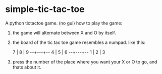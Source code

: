 # simple-tic-tac-toe
A python tictactoe game. (no gui)
how to play the game:
1. the game will alternate between X and O by itself.
2. the board of the tic tac toe game resembles a numpad. 
   like this: 
  
   7 | 8 | 9
   --+---+--
   4 | 5 | 6
   --+---+--
   1 | 2 | 3
3. press the number of the place where you want your X or O to go, and thats about it.
